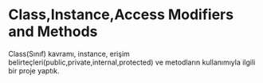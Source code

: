 # Class,Instance,Access Modifiers and Methods #
Class(Sınıf) kavramı, instance, erişim belirteçleri(public,private,internal,protected) ve metodların kullanımıyla ilgili bir proje yaptık.

